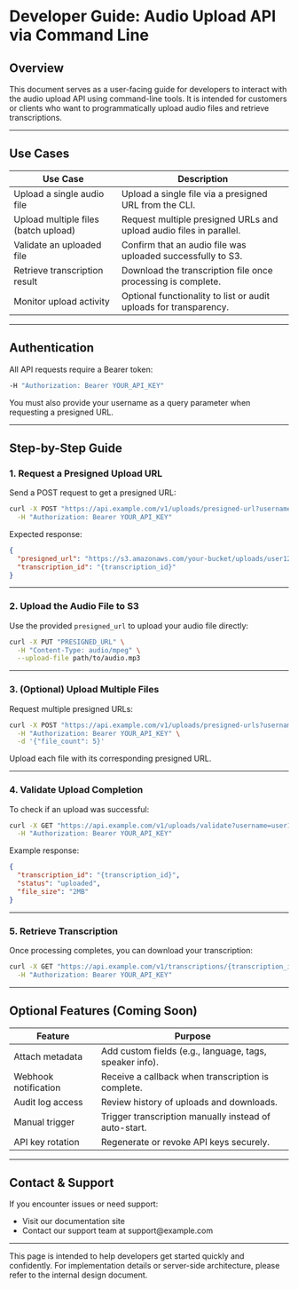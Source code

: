 # Developer Guide: Audio Upload API via Command Line

## Overview

This document serves as a user-facing guide for developers to interact with the audio upload API using command-line tools. It is intended for customers or clients who want to programmatically upload audio files and retrieve transcriptions.

---

## Use Cases

| Use Case                             | Description                                                         |
| ------------------------------------ | ------------------------------------------------------------------- |
| Upload a single audio file           | Upload a single file via a presigned URL from the CLI.              |
| Upload multiple files (batch upload) | Request multiple presigned URLs and upload audio files in parallel. |
| Validate an uploaded file            | Confirm that an audio file was uploaded successfully to S3.         |
| Retrieve transcription result        | Download the transcription file once processing is complete.        |
| Monitor upload activity              | Optional functionality to list or audit uploads for transparency.   |

---

## Authentication

All API requests require a Bearer token:

```bash
-H "Authorization: Bearer YOUR_API_KEY"
```

You must also provide your username as a query parameter when requesting a presigned URL.

---

## Step-by-Step Guide

### 1. Request a Presigned Upload URL

Send a POST request to get a presigned URL:

```bash
curl -X POST "https://api.example.com/v1/uploads/presigned-url?username=user123" \
  -H "Authorization: Bearer YOUR_API_KEY"
```

Expected response:

```json
{
  "presigned_url": "https://s3.amazonaws.com/your-bucket/uploads/user123/{transcription_id}/audio.mp3?...",
  "transcription_id": "{transcription_id}"
}
```

---

### 2. Upload the Audio File to S3

Use the provided `presigned_url` to upload your audio file directly:

```bash
curl -X PUT "PRESIGNED_URL" \
  -H "Content-Type: audio/mpeg" \
  --upload-file path/to/audio.mp3
```

---

### 3. (Optional) Upload Multiple Files

Request multiple presigned URLs:

```bash
curl -X POST "https://api.example.com/v1/uploads/presigned-urls?username=user123" \
  -H "Authorization: Bearer YOUR_API_KEY" \
  -d '{"file_count": 5}'
```

Upload each file with its corresponding presigned URL.

---

### 4. Validate Upload Completion

To check if an upload was successful:

```bash
curl -X GET "https://api.example.com/v1/uploads/validate?username=user123&transcription_id={transcription_id}" \
  -H "Authorization: Bearer YOUR_API_KEY"
```

Example response:

```json
{
  "transcription_id": "{transcription_id}",
  "status": "uploaded",
  "file_size": "2MB"
}
```

---

### 5. Retrieve Transcription

Once processing completes, you can download your transcription:

```bash
curl -X GET "https://api.example.com/v1/transcriptions/{transcription_id}" \
  -H "Authorization: Bearer YOUR_API_KEY"
```

---

## Optional Features (Coming Soon)

| Feature              | Purpose                                                 |
| -------------------- | ------------------------------------------------------- |
| Attach metadata      | Add custom fields (e.g., language, tags, speaker info). |
| Webhook notification | Receive a callback when transcription is complete.      |
| Audit log access     | Review history of uploads and downloads.                |
| Manual trigger       | Trigger transcription manually instead of auto-start.   |
| API key rotation     | Regenerate or revoke API keys securely.                 |

---

## Contact & Support

If you encounter issues or need support:

- Visit our documentation site
- Contact our support team at support\@example.com

---

This page is intended to help developers get started quickly and confidently. For implementation details or server-side architecture, please refer to the internal design document.


